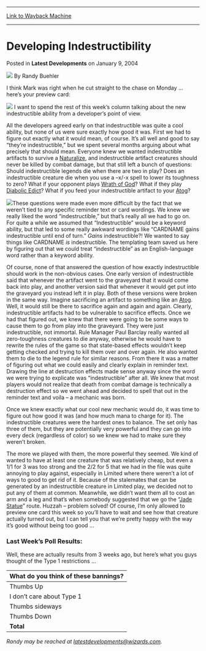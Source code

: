 
---
[Link to Wayback Machine](https://web.archive.org/web/20211203203328/https://magic.wizards.com/en/articles/archive/latest-developments/developing-indestructibility-2004-01-09-0)

[_metadata_:author]:- "Randy Buehler"
[_metadata_:description]:- "I think Mark was right when he cut straight to the chase on Monday … here’s your preview card: I want to spend the rest of this week’s column talking about the new indestructible ability from a developer’s point of view. All the developers agreed early on that indestructible was quite a cool ability, but none of us were sure exactly how good it was. First we had to figure out"
[_metadata_:generator]:- "Drupal 7 (http://drupal.org)"
[_metadata_:node]:- "620821"
[_metadata_:publish_date]:- "2004-01-09"
[_metadata_:source]:- "div-main-content"
[_metadata_:title]:- "Developing Indestructibility"
[_metadata_:wayback_capture_timestamp]:- "2021-12-03 20:33:28"
[_metadata_:wayback_raw_url]:- "https://web.archive.org/web/20211203203328id_/https://magic.wizards.com/en/articles/archive/latest-developments/developing-indestructibility-2004-01-09-0"
[_metadata_:wayback_url]:- "https://magic.wizards.com/en/articles/archive/latest-developments/developing-indestructibility-2004-01-09-0"
---


Developing Indestructibility
============================



 Posted in **Latest Developments**
 on January 9, 2004 






![](https://media.magic.wizards.com/styles/auth_small/public/images/person/Headshot%209-2014_3.jpg)
By Randy Buehler












I think Mark was right when he cut straight to the chase on Monday … here’s your preview card:


![](https://media.magic.wizards.com/image_legacy_migration/magic/images/mtgcom/fcpics/features/DS_eater_of_days.jpg)
I want to spend the rest of this week’s column talking about the new indestructible ability from a developer’s point of view.


All the developers agreed early on that indestructible was quite a cool ability, but none of us were sure exactly how good it was. First we had to figure out exactly what it would mean, of course. It’s all well and good to say “they’re indestructible,” but we spent several months arguing about what precisely that should mean. Everyone knew we wanted indestructible artifacts to survive a [Naturalize](https://gatherer.wizards.com/Pages/Card/Details.aspx?name=Naturalize), and indestructible artifact creatures should never be killed by combat damage, but that still left a bunch of questions: Should indestructible legends die when there are two in play? Does an indestructible creature die when you use a –x/-x spell to lower its toughness to zero? What if your opponent plays [Wrath of God](https://gatherer.wizards.com/Pages/Card/Details.aspx?name=Wrath+of+God)? What if they play [Diabolic Edict](https://gatherer.wizards.com/Pages/Card/Details.aspx?name=Diabolic+Edict)? What if you feed your indestructible artifact to your [Atog](https://gatherer.wizards.com/Pages/Card/Details.aspx?name=Atog)?


![](https://media.magic.wizards.com/image_legacy_migration/magic/images/mtgcom/fcpics/latest/105_atog.jpg)These questions were made even more difficult by the fact that we weren’t tied to any specific reminder text or card wordings. We knew we really liked the word “indestructible,” but that’s really all we had to go on. For quite a while we assumed that “Indestructible” would be a keyword ability, but that led to some really awkward wordings like “CARDNAME gains indestructible until end of turn.” *Gains* indestructible?! We wanted to say things like CARDNAME *is* indestructible. The templating team saved us here by figuring out that we could treat “indestructible” as an English-language word rather than a keyword ability.


Of course, none of that answered the question of how exactly indestructible should work in the non-obvious cases. One early version of indestructible said that whenever the artifact went to the graveyard that it would come back into play, and another version said that whenever it would get put into the graveyard you instead left it in play. Both of these versions were broken in the same way. Imagine sacrificing an artifact to something like an [Atog](https://gatherer.wizards.com/Pages/Card/Details.aspx?name=Atog). Well, it would still be there to sacrifice again and again and again. Clearly, indestructible artifacts had to be vulnerable to sacrifice effects. Once we had that figured out, we knew that there were going to be some ways to cause them to go from play into the graveyard. They were just indestructible, not immortal. Rule Manager Paul Barclay really wanted all zero-toughness creatures to die anyway, otherwise he would have to rewrite the rules of the game so that state-based effects wouldn’t keep getting checked and trying to kill them over and over again. He also wanted them to die to the legend rule for similar reasons. From there it was a matter of figuring out what we could easily and clearly explain in reminder text. Drawing the line at destruction effects made sense anyway since the word we were trying to explicate was “indestructible” after all. We knew that most players would not realize that death from combat damage is technically a destruction effect so we went ahead and decided to spell that out in the reminder text and voila – a mechanic was born.


Once we knew exactly what our cool new mechanic would do, it was time to figure out how good it was (and how much mana to charge for it). The indestructible creatures were the hardest ones to balance. The set only has three of them, but they are potentially very powerful and they can go into every deck (regardless of color) so we knew we had to make sure they weren’t broken.


The more we played with them, the more powerful they seemed. We kind of wanted to have at least one creature that was relatively cheap, but even a 1/1 for 3 was too strong and the 2/2 for 5 that we had in the file was quite annoying to play against, especially in Limited where there weren’t a lot of ways to good to get rid of it. Because of the stalemates that can be generated by an indestructible creature in Limited play, we decided not to put any of them at common. Meanwhile, we didn’t want them all to cost an arm and a leg and that’s when somebody suggested that we go the “[Jade Statue](https://gatherer.wizards.com/Pages/Card/Details.aspx?name=Jade+Statue)” route. Huzzah – problem solved! Of course, I’m only allowed to preview one card this week so you’ll have to wait and see how that creature actually turned out, but I can tell you that we’re pretty happy with the way it’s good without being too good …


### Last Week’s Poll Results:


Well, these are actually results from 3 weeks ago, but here’s what you guys thought of the Type 1 restrictions …




| **What do you think of these bannings?**  |
| --- |
| Thumbs Up | 2649 | 47.1% |
| I don’t care about Type 1 | 1420 | 25.3% |
| Thumbs sideways | 1048 | 18.6% |
| Thumbs Down | 506 | 9.0% |
| **Total** | **5623** | **100.0%** |

*Randy may be reached at latestdevelopments@wizards.com.*








